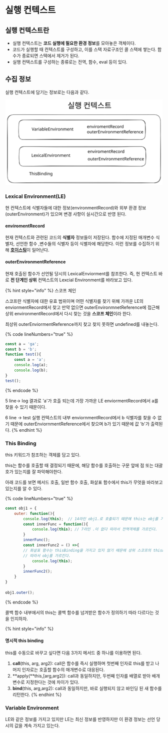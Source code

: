 # 실행 컨텍스트

## 실행 컨텍스트란

* 실행 컨텍스트는 **코드 실행에 필요한 환경 정보**를 모아놓은 객체이다.&#x20;
* 코드가 실행할 때 컨텍스트를 구성하고, 이를 스택 자료구조인 콜 스택에 쌓는다. 함수가 종료되면 스택에서 제거가 된다.
* 실행 컨텍스트를 구성하는 종류로는 전역, 함수, eval 등이 있다.



## 수집 정보&#x20;

실행 컨텍스트에 담기는 정보로는 다음과 같다.

<img src="../../.gitbook/assets/file.excalidraw (36).svg" alt="" class="gitbook-drawing">



### **Lexical Environment(LE)**

현 컨텍스트에 식별자들에 대한 정보(environmentRecord)와 외부 환경 정보(outerEnvironment)가 있으며 변경 사항이 실시간으로 반영 된다.

#### **enviromentRecord**

현재 컨텍스트와 관련된 코드의 **식별자** 정보들이 저장된다. 함수에 지정된 매개변수 식별자, 선언한 함수 ,변수들의 식별자 등이 식별자에 해당한다. 이런 정보를 수집하기 위해 [**호이스팅**](var-const-let.md)이 일어난다.&#x20;

#### **outerEnvironmentReference**

현재 호출된 함수가 선언될 당시의 LexicalEnviorment를 참조한다. 즉, 현 컨텍스트 바로 **전 단계인 상위** 컨텍스트의 Lexcial Environment를 바라보고 있다.&#x20;

{% hint style="info" %}
스코프 체인&#x20;

스코프란 식별자에 대한 유효 범위이며 어떤 식별자를 찾기 위해 가까운 LE의 enviormentRecord에서 찾고 만약 없으면 outerEnvironmnetReference에 접근해 상위 environmentRecord에서 다시 찾는 것을 **스코프 체인**이라 한다.

최상위 outerEnviormentReference까지 찾고 찾지 못하면 undefined를 내놓는다.



{% code lineNumbers="true" %}
```javascript
const a = 'ga';
const b = 'b';
function test(){
    const a = 'a'; 
    console.log(a);
    console.log(b);
}
test();
```
{% endcode %}

5 line-> log 결과로 'a'가 호출 되는데 가장 가까운 LE enviormentRecord에서 a를 찾을 수 있기 때문이다.&#x20;

6 line -> test 실행 컨텍스트의 내부 enviornmentRecord에서 b 식별자를 찾을 수 없기 때문에 outerEnviornmentReference에서 찾으며 b가 있기 때문에 값 'b'가 출력된다.
{% endhint %}



### This Binding

this 키워드가 참조하는 객체를 담고 있다.&#x20;

this는 함수를 호출할 때 결정되기 때문에, 해당 함수를 호출하는 구문 앞에 점 또는 대괄호가 있는지를 잘 파악해야한다.

아래 코드를 보면 메서드 호출, 일반 함수 호출, 화살표 함수에서 this가 무엇을 바라보고 있는지를 알 수 있다.

{% code lineNumbers="true" %}
```javascript
const obj1 = {
    outer: function(){
        console.log(this);  // 14라인 obj1.로 호출되기 때문에 this는 obj를 가르킨다. 
        const innerFunc = function(){
            console.log(this); // 7라인 .이 없다 따라서 전역객체를 가르킨다.
        }
        innerFunc(); 
        const innerFunc2 = () =>{
        // 화살표 함수는 thisBinding을 가지고 있지 않기 때문에 상위 스코프의 thisBinding을 가르킨다.
        // 따라서 obj를 가르킨다.
            console.log(this);  
        }
        innerFunc2();
    }
}

obj1.outer();
```
{% endcode %}

콜백 함수 내부에서의 this는 콜백 함수를 넘겨받은 함수가 정의하기 따라 다르다는 것을 인지하자.

{% hint style="info" %}
#### 명시적 this binding

this를 수동으로 바꾸고 싶다면 다음 3가지 메서드 중 하나를 이용하면 된다.&#x20;

1. **call**(this, arg, arg2): call은 함수를 즉시 실행하며 첫번째 인자로 this를  받고 나머지 인자로는 호출할 함수의 매개변수로 대응된다.
2. **apply(**this,\[arg,arg2]): call과 동일하지만, 두번째 인자를 배열로 받아 배개변수로 지정한다는 것에 차이가 있다.
3. **bind**(this, arg,arg2): call과 동일하지만, 바로 실행되지 않고 바인딩 된 새 함수를 리턴한다.
{% endhint %}



### Variable Environment

LE와 같은 정보를 가지고 있지만 LE는 최신 정보를 반영하지만 이 환경 정보는 선언 당시의 값을 계속 가지고 있는다.





